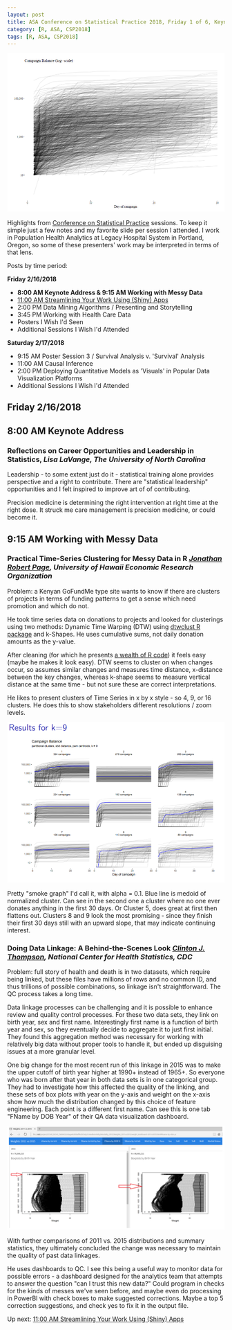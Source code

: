 ```yaml
---
layout: post
title: ASA Conference on Statistical Practice 2018, Friday 1 of 6, Keynote Address & Working with Messy Data
category: [R, ASA, CSP2018]
tags: [R, ASA, CSP2018]
---
```


![All lines](/images/smokelines01.png "All data to be clustered")

Highlights from [Conference on Statistical Practice](https://ww2.amstat.org/meetings/csp/2018/index.cfm) sessions. To keep it simple just a few notes and my favorite slide per session I attended. I work in Population Health Analytics at Legacy Hospital System in Portland, Oregon, so some of these presenters' work may be interpreted in terms of that lens.

Posts by time period:

**Friday 2/16/2018**
* **8:00 AM Keynote Address & 9:15 AM Working with Messy Data**
* [11:00 AM Streamlining Your Work Using (Shiny) Apps](https://dgarmat.github.io/CSP2018-Fri-11am/)
* 2:00 PM Data Mining Algorithms / Presenting and Storytelling
* 3:45 PM Working with Health Care Data
* Posters I Wish I'd Seen
* Additional Sessions I Wish I'd Attended

**Saturday 2/17/2018**
* 9:15 AM Poster Session 3 / Survival Analysis v. 'Survival' Analysis
* 11:00 AM Causal Inference
* 2:00 PM Deploying Quantitative Models as 'Visuals' in Popular Data Visualization Platforms
* Additional Sessions I Wish I'd Attended

## Friday 2/16/2018

## 8:00 AM Keynote Address

### Reflections on Career Opportunities and Leadership in Statistics, *Lisa LaVange, The University of North Carolina*

Leadership - to some extent just do it - statistical training alone provides perspective and a right to contribute. There are "statistical leadership" opportunities and I felt inspired to improve art of of contributing.

Precision medicine is determining the right intervention at right time at the right dose. It struck me care management is precision medicine, or could become it.

## 9:15 AM Working with Messy Data 

### Practical Time-Series Clustering for Messy Data in R *[Jonathan Robert Page](http://www2.hawaii.edu/~jrpage/), University of Hawaii Economic Research Organization*

Problem: a Kenyan GoFundMe type site wants to know if there are clusters of projects in terms of funding patterns to get a sense which need promotion and which do not.

He took time series data on donations to projects and looked for clusterings using two methods: Dynamic Time Warping (DTW) using [dtwclust R package](https://cran.r-project.org/web/packages/dtwclust/index.html) and k-Shapes. He uses cumulative sums, not daily donation amounts as the y-value.

After cleaning (for which he presents [a wealth of R code](https://github.com/jonpage/csp2018)) it feels easy (maybe he makes it look easy). DTW seems to cluster on when changes occur, so assumes similar changes and measures time distance, x-distance between the key changes, whereas k-shape seems to measure vertical distance at the same time - but not sure these are correct interpretations. 

He likes to present clusters of Time Series in x by x style - so 4, 9, or 16 clusters. He does this to show stakeholders different resolutions / zoom levels. 

![Clusters of donations with k = 9 k-Shapes](/images/smokelines.png "Clusters of donations with k = 9 k-Shapes")

Pretty "smoke graph" I'd call it, with alpha = 0.1. Blue line is medoid of normalized cluster. Can see in the second one a cluster where no one ever donates anything in the first 30 days. Or Cluster 5, does great at first then flattens out. Clusters 8 and 9 look the most promising - since they finish their first 30 days still with an upward slope, that may indicate continuing interest.

### 	Doing Data Linkage: A Behind-the-Scenes Look *[Clinton J. Thompson](https://www.researchgate.net/profile/Clinton_Thompson), National Center for Health Statistics, CDC*

Problem: full story of health and death is in two datasets, which require being linked, but these files have millions of rows and no common ID, and thus trillions of possible combinations, so linkage isn't straightforward. The QC process takes a long time.

Data linkage processes can be challenging and it is possible to enhance review and quality control processes. For these two data sets, they link on birth year, sex and first name. Interestingly first name is a function of birth year and sex, so they eventually decide to aggregate it to just first initial. They found this aggregation method was necessary for working with relatively big data without proper tools to handle it, but ended up disguising issues at a more granular level. 

One big change for the most recent run of this linkage in 2015 was to make the upper cutoff of birth year higher at 1990+ instead of 1965+. So everyone who was born after that year in both data sets is in one categorical group. They had to investigate how this affected the quality of the linking, and these sets of box plots with year on the y-axis and weight on the x-axis show how much the distribution changed by this choice of feature engineering. Each point is a different first name. Can see this is one tab "FName by DOB Year" of their QA data visualization dashboard. 

![Boxplots of weight of age variable](/images/boxplots01.png "Boxplots showing how weights changed")

With further comparisons of 2011 vs. 2015 distributions and summary statistics, they ultimately concluded the change was necessary to maintain the quality of past data linkages.

He uses dashboards to QC. I see this being a useful way to monitor data for possible errors - a dashboard designed for the analytics team that attempts to answer the question "can I trust this new data?" Could program in checks for the kinds of messes we've seen before, and maybe even do processing in PowerBI with check boxes to make suggested corrections. Maybe a top 5 correction suggestions, and check yes to fix it in the output file.

Up next: [11:00 AM Streamlining Your Work Using (Shiny) Apps](https://dgarmat.github.io/CSP2018-Fri-11am/)


